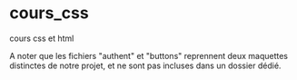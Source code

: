 # cours_css
cours css et html

A noter que les fichiers "authent" et "buttons" reprennent deux maquettes distinctes de notre projet, et ne sont pas incluses dans un dossier dédié.
